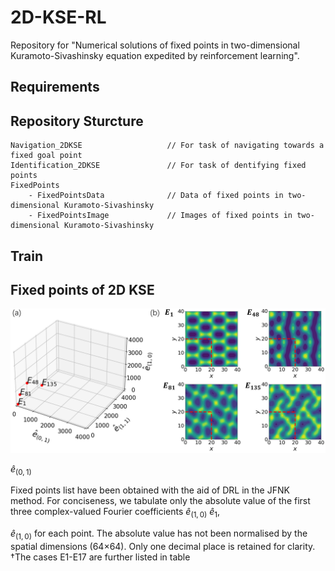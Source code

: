 # 2D-KSE-RL

Repository for "Numerical solutions of fixed points in two-dimensional Kuramoto-Sivashinsky equation expedited by reinforcement learning".

## Requirements



## Repository Sturcture

```
Navigation_2DKSE                   // For task of navigating towards a fixed goal point
Identification_2DKSE               // For task of dentifying fixed points
FixedPoints
    - FixedPointsData              // Data of fixed points in two-dimensional Kuramoto-Sivashinsky
    - FixedPointsImage             // Images of fixed points in two-dimensional Kuramoto-Sivashinsky
```

## Train



## Fixed points of 2D KSE


<img src="ImageForPresent\FixedPoints.png" width="800">

$\widehat{e}_{(0,1)}$



Fixed points list have been obtained with the aid of DRL in the JFNK method. For conciseness, we tabulate only the absolute value of the first three complex-valued Fourier coefficients $\widehat{e}_{(1,0)}$
$\widehat{e}_1$,

$\widehat{e}_{(1,0)}$ for each point. The absolute value has not been normalised by the spatial dimensions (64×64). Only one decimal place is retained for clarity. †The cases E1-E17 are further listed in table

